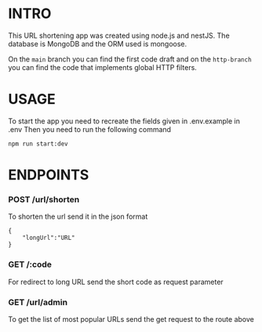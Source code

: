 # INTRO

This URL shortening app was created using node.js and nestJS. The database is MongoDB and the ORM used is mongoose.
>
On the `main` branch you can find the first code draft and on the `http-branch` you can find the code that implements global HTTP filters. 

# USAGE

To start the app you need to recreate the fields given in .env.example in .env
Then you need to run the following command 
```
npm run start:dev
```
# ENDPOINTS

### POST /url/shorten

To shorten the url send it in the json format 
```
{
    "longUrl":"URL"
}
```
### GET /:code

For redirect to long URL send the short code as request parameter

### GET /url/admin

To get the list of most popular URLs send the get request to the route above